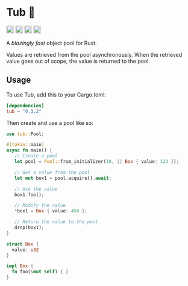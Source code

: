 # Tub 🛁

[<img alt="github" src="https://img.shields.io/badge/github-wcygan/tub-8da0cb?style=for-the-badge&labelColor=555555&logo=github" height="20">](https://github.com/wcygan/tub)
[<img alt="crates.io" src="https://img.shields.io/crates/v/tub.svg?style=for-the-badge&color=fc8d62&logo=rust" height="20">](https://crates.io/crates/tub)
[<img alt="docs.rs" src="https://img.shields.io/badge/docs.rs-tub-66c2a5?style=for-the-badge&labelColor=555555&logo=docs.rs" height="20">](https://docs.rs/tub)
[<img alt="build status" src="https://img.shields.io/github/actions/workflow/status/wcygan/tub/test.yml?branch=master&style=for-the-badge" height="20">](https://github.com/wcygan/tub/actions?query=branch%3Amaster)


A *blazingly fast* object pool for Rust.

Values are retrieved from the pool asynchronously. When the retrieved value goes out of scope, the value is returned to the pool.

## Usage

To use Tub, add this to your Cargo.toml:

```toml
[dependencies]
tub = "0.3.2"
```

Then create and use a pool like so:

```rust
use tub::Pool;

#[tokio::main]
async fn main() {
   // Create a pool
   let pool = Pool::from_initializer(10, || Box { value: 123 });

   // Get a value from the pool
   let mut box1 = pool.acquire().await;

   // Use the value
   box1.foo();

   // Modify the value
   *box1 = Box { value: 456 };

   // Return the value to the pool
   drop(box1);
}

struct Box {
  value: u32
}

impl Box {
  fn foo(&mut self) { }
}
```